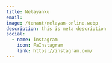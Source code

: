 ```yaml
---
title: Nelayanku
email: 
image: /tenant/nelayan-online.webp
description: this is meta description
social:
  - name: instagram
    icon: FaInstagram
    link: https://instagram.com/
---
```

